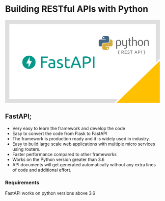 # Building RESTful APIs with Python

![FastAPI](https://github.com/AyselAydin/fastAPI/blob/main/fastapi.png?raw=true)

## FastAPI;
 - Very easy to learn the framework and develop the code
 - Easy to convert the code from Flask to FastAPI
 - The framework is production ready and it is widely used in industry.
 - Easy to build large scale web applications with multiple micro services using routers.
 - Faster performance compared to other frameworks
 - Works on the Python version greater than 3.6
 - API documents will get generated automatically without any extra lines of code and additional effort.

### Requirements
FastAPI works on python versions above 3.6